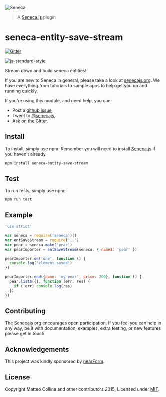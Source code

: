 ![Seneca](http://senecajs.org/files/assets/seneca-logo.png)
> A [Seneca.js][] plugin

# seneca-entity-save-stream

[![Gitter][gitter-badge]][gitter-url]

[![js-standard-style][standard-badge]][standard-style]

Stream down and build seneca entities!

If you are new to Seneca in general, please take a look at [senecajs.org][]. We have everything from
tutorials to sample apps to help get you up and running quickly.

If you're using this module, and need help, you can:

- Post a [github issue][],
- Tweet to [@senecajs][],
- Ask on the [Gitter][gitter-url].

## Install
To install, simply use npm. Remember you will need to install [Seneca.js][] if you haven't already.

```sh
npm install seneca-entity-save-stream
```

## Test
To run tests, simply use npm:

```sh
npm run test
```

## Example

```js
'use strict'

var seneca = require('seneca')()
var entSaveStream = require('..')
var pear = seneca.make('pear')
var pearImporter = entSaveStream(seneca, { name$: 'pear' })

pearImporter.on('one', function () {
  console.log('element saved')
})

pearImporter.end({name: 'my pear', price: 200}, function () {
  pear.list$({}, function (err, res) {
    if (!err) console.log(res)
  })
})
```

## Contributing
The [Senecajs org][] encourages open participation. If you feel you can help in any way, be it with
documentation, examples, extra testing, or new features please get in touch.


## Acknowledgements
This project was kindly sponsored by [nearForm](http://nearform.com).


## License
Copyright Matteo Collina and other contributors 2015, Licensed under [MIT][].


[travis-badge]: https://travis-ci.org/Senecajs/seneca-entity-save-stream.png?branch=master
[travis-url]: https://travis-ci.org/Senecajs/seneca-entity-save-stream
[gitter-badge]: https://badges.gitter.im/Join%20Chat.svg
[gitter-url]: https://gitter.im/senecajs/seneca
[standard-badge]: https://raw.githubusercontent.com/feross/standard/master/badge.png
[standard-style]: https://github.com/feross/standard

[MIT]: ./LICENSE
[Senecajs org]: https://github.com/senecajs/
[senecajs.org]: http://senecajs.org/
[Seneca.js]: https://www.npmjs.com/package/seneca
[github issue]: https://github.com/Senecajs/seneca-entity-save-stream/issues
[@senecajs]: http://twitter.com/senecajs
